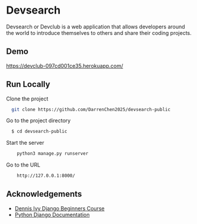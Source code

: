 
# Devsearch

Devsearch or Devclub is a web application that allows developers around the world to introduce themselves to others and share their coding projects.


## Demo

https://devclub-097cd001ce35.herokuapp.com/


## Run Locally

Clone the project

```bash
  git clone https://github.com/DarrenChen2025/devsearch-public
```

Go to the project directory

```bash
  $ cd devsearch-public
```

Start the server

```bash
    python3 manage.py runserver
```

Go to the URL

```bash
    http://127.0.0.1:8000/
```


## Acknowledgements

 - [Dennis Ivy Django Beginners Course ](https://dennisivy.teachable.com/p/django-beginners-course)
 - [Python Django Documentation ](https://www.djangoproject.com/)

